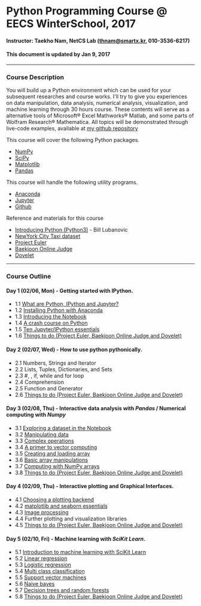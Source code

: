 # Python Programming Course @ EECS WinterSchool, 2017
#### Instructor: Taekho Nam, NetCS Lab (thnam@smartx.kr, 010-3536-6217)
#### This document is updated by Jan 9, 2017

- - -
### Course Description
You will build up a Python environment which can be used for your subsequent researches and course works. I'll try to give you experiences on data manipulation, data analysis, numerical analysis, visualization, and machine learning through 30 hours course. These contents will serve as a alternative tools of Microsoft® Excel Mathworks® Matlab, and some parts of Wolfram Research® Mathematica. All topics will be demonstrated through live-code examples, available at [my github repository](https://github.com/TaekhoNam/GIST-EECS-WinterSchool-Python-2017)

This course will cover the following Python packages.
* [NumPy](http://www.numpy.org/)
* [SciPy](http://www.scipy.org/)
* [Matplotlib](http://matplotlib.org/)
* [Pandas](http://pandas.pydata.org/)

This course will handle the following utility programs.
* [Anaconda](https://www.continuum.io/why-anaconda)
* [Jupyter](http://jupyter.org/)
* [Github](https://github.com/)

Reference and materials for this course
* [Introducing Python (Python3)](http://shop.oreilly.com/product/0636920028659.do) - Bill Lubanovic
* [NewYork City Taxi dataset](https://github.com/ipython-books/minibook-2nd-data/blob/master/nyc_taxi.zip?raw=true)
* [Project Euler](https://projecteuler.net/)
* [Baekjoon Online Judge](https://www.acmicpc.net/)
* [Dovelet](http://59.23.27.112/)

- - -
### Course Outline
#### Day 1 (02/06, Mon) - Getting started with IPython.
* 1.1 [What are Python, IPython and Jupyter?](https://github.com/ipython-books/minibook-2nd-code/blob/master/chapter1/12-installation.ipynb)
* 1.2 [Installing Python with Anaconda](https://github.com/ipython-books/minibook-2nd-code/blob/master/chapter1/12-installation.ipynb)
* 1.3 [Introducing the Notebook](https://github.com/ipython-books/minibook-2nd-code/blob/master/chapter1/13-nbui.ipynb)
* 1.4 [A crash course on Python](https://github.com/ipython-books/minibook-2nd-code/blob/master/chapter1/14-python.ipynb)
* 1.5 [Ten Jupyter/IPython essentials](https://github.com/ipython-books/minibook-2nd-code/blob/master/chapter1/15-ten.ipynb)
* 1.6 [Things to do (Project Euler, Baekjoon Online Judge and Dovelet)](https://github.com/TaekhoNam/projecteuler)

#### Day 2 (02/07, Wed) - How to use python pythonically.
* 2.1 Numbers, Strings and Iterator
* 2.2 Lists, Tuples, Dictionaries, and Sets
* 2.3 #, \, if, while and for loop
* 2.4 Comprehension
* 2.5 Function and Generator
* 2.6 [Things to do (Project Euler, Baekjoon Online Judge and Dovelet)](https://github.com/TaekhoNam/projecteuler)

#### Day 3 (02/08, Thu) - Interactive data analysis with *Pandas* / Numerical computing with *Numpy*
* 3.1 [Exploring a dataset in the Notebook](https://github.com/ipython-books/minibook-2nd-code/blob/master/chapter2/21-exploring.ipynb)
* 3.2 [Manipulating data](https://github.com/ipython-books/minibook-2nd-code/blob/master/chapter2/22-manipulating.ipynb)
* 3.3 [Complex operations](https://github.com/ipython-books/minibook-2nd-code/blob/master/chapter2/23-groupby.ipynb)
* 3.4 [A primer to vector computing](https://github.com/ipython-books/minibook-2nd-code/blob/master/chapter3/31-primer.ipynb)
* 3.5 [Creating and loading array](https://github.com/ipython-books/minibook-2nd-code/blob/master/chapter3/32-creating.ipynb)
* 3.6 [Basic array manipulations](https://github.com/ipython-books/minibook-2nd-code/blob/master/chapter3/33-basic.ipynb)
* 3.7 [Computing with NumPy arrays](https://github.com/ipython-books/minibook-2nd-code/blob/master/chapter3/34-computing.ipynb)
* 3.8 [Things to do (Project Euler, Baekjoon Online Judge and Dovelet)](https://github.com/TaekhoNam/projecteuler)

#### Day 4 (02/09, Thu) - Interactive plotting and Graphical Interfaces.
* 4.1 [Choosing a plotting backend](https://github.com/ipython-books/minibook-2nd-code/blob/master/chapter4/41-notebook.ipynb)
* 4.2 [matplotlib and seaborn essentials](https://github.com/ipython-books/minibook-2nd-code/blob/master/chapter4/42-mpl.ipynb)
* 4.3 [Image processing](https://github.com/ipython-books/minibook-2nd-code/blob/master/chapter4/43-image.ipynb)
* 4.4 Further plotting and visualization libraries
* 4.5 [Things to do (Project Euler, Baekjoon Online Judge and Dovelet)](https://github.com/TaekhoNam/projecteuler)

#### Day 5 (02/10, Fri) - Machine learning with *SciKit Learn*.
* 5.1 [Introduction to machine learning with SciKit Learn](https://github.com/jmportilla/Udemy---Machine-Learning/blob/master/Introduction%20to%20Machine%20Learning.ipynb)
* 5.2 [Linear regression](https://github.com/jmportilla/Udemy---Machine-Learning/blob/master/Supervised%20Learning%20-%20%20Linear%20Regression.ipynb)
* 5.3 [Logistic regression](https://github.com/jmportilla/Udemy---Machine-Learning/blob/master/Supervised%20Learning%20-%20Logistic%20Regression.ipynb)
* 5.4 [Multi class classification](https://github.com/jmportilla/Udemy---Machine-Learning/blob/master/Multi-Class%20Classification.ipynb)
* 5.5 [Support vector machines](https://github.com/jmportilla/Udemy---Machine-Learning/blob/master/Support%20Vector%20Machines.ipynb)
* 5.6 [Naive bayes](https://github.com/jmportilla/Udemy---Machine-Learning/blob/master/Supervised%20Learning%20-%20Naive%20Bayes.ipynb)
* 5.7 [Decision trees and random forests](https://github.com/jmportilla/Udemy---Machine-Learning/blob/master/Decision%20Trees%20and%20Random%20Forests.ipynb)
* 5.8 [Things to do (Project Euler, Baekjoon Online Judge and Dovelet)](https://github.com/TaekhoNam/projecteuler)
